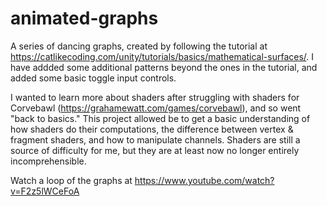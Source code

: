 # animated-graphs

A series of dancing graphs, created by following the tutorial at https://catlikecoding.com/unity/tutorials/basics/mathematical-surfaces/. I have addded some additional patterns beyond the ones in the tutorial, and added some basic toggle input controls.

I wanted to learn more about shaders after struggling with shaders for Corvebawl (https://grahamewatt.com/games/corvebawl), and so went "back to basics." This project allowed be to get a basic understanding of how shaders do their computations, the difference between vertex & fragment shaders, and how to manipulate channels. Shaders are still a source of difficulty for me, but they are at least now no longer entirely incomprehensible.

Watch a loop of the graphs at https://www.youtube.com/watch?v=F2z5lWCeFoA
